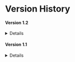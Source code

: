 # Version History

#### Version 1.2

<details>
1. admin commands: mute, unmute, tempmute
2. automute: swear 3 times as normal user
3. userlist, kick username
</details>

#### Version 1.1

<details>
1. Implement not swearing words
2. Remove Inapropriate/invalid names
3. fixed all "Broken Pipe" errors
4. auto-clean history file
5. Fixed welcome join message appered twice
6. Improved syntax, and generally improved code
</details>
